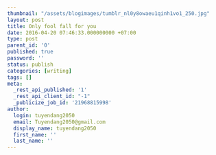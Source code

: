 ```yaml
---
thumbnail: "/assets/blogimages/tumblr_nl0y8owaeu1qinh1vo1_250.jpg"
layout: post
title: Only fool fall for you
date: 2016-04-20 07:46:33.000000000 +07:00
type: post
parent_id: '0'
published: true
password: ''
status: publish
categories: [writing]
tags: []
meta:
  _rest_api_published: '1'
  _rest_api_client_id: "-1"
  _publicize_job_id: '21968815998'
author:
  login: tuyendang2050
  email: Tuyendang2050@gmail.com
  display_name: tuyendang2050
  first_name: ''
  last_name: ''
---
```

